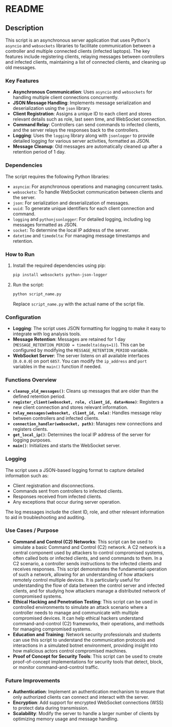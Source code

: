 # README

## Description

This script is an asynchronous server application that uses Python's `asyncio` and `websockets` libraries to facilitate communication between a controller and multiple connected clients (infected laptops). The key features include registering clients, relaying messages between controllers and infected clients, maintaining a list of connected clients, and cleaning up old messages.

### Key Features

- **Asynchronous Communication**: Uses `asyncio` and `websockets` for handling multiple client connections concurrently.
- **JSON Message Handling**: Implements message serialization and deserialization using the `json` library.
- **Client Registration**: Assigns a unique ID to each client and stores relevant details such as role, last seen time, and WebSocket connection.
- **Command Relay**: Controllers can send commands to infected clients, and the server relays the responses back to the controllers.
- **Logging**: Uses the `logging` library along with `jsonlogger` to provide detailed logging for various server activities, formatted as JSON.
- **Message Cleanup**: Old messages are automatically cleaned up after a retention period of 1 day.

### Dependencies

The script requires the following Python libraries:

- `asyncio`: For asynchronous operations and managing concurrent tasks.
- `websockets`: To handle WebSocket communication between clients and the server.
- `json`: For serialization and deserialization of messages.
- `uuid`: To generate unique identifiers for each client connection and command.
- `logging` and `pythonjsonlogger`: For detailed logging, including log messages formatted as JSON.
- `socket`: To determine the local IP address of the server.
- `datetime` and `timedelta`: For managing message timestamps and retention.

### How to Run

1. Install the required dependencies using pip:

   ```sh
   pip install websockets python-json-logger
   ```

2. Run the script:

   ```sh
   python script_name.py
   ```

   Replace `script_name.py` with the actual name of the script file.

### Configuration

- **Logging**: The script uses JSON formatting for logging to make it easy to integrate with log analysis tools.
- **Message Retention**: Messages are retained for 1 day (`MESSAGE_RETENTION_PERIOD = timedelta(days=1)`). This can be configured by modifying the `MESSAGE_RETENTION_PERIOD` variable.
- **WebSocket Server**: The server listens on all available interfaces (`0.0.0.0`) on port `6857`. You can modify the `ip_address` and `port` variables in the `main()` function if needed.

### Functions Overview

- **`cleanup_old_messages()`**: Cleans up messages that are older than the defined retention period.
- **`register_client(websocket, role, client_id, data=None)`**: Registers a new client connection and stores relevant information.
- **`relay_messages(websocket, client_id, role)`**: Handles message relay between controllers and infected clients.
- **`connection_handler(websocket, path)`**: Manages new connections and registers clients.
- **`get_local_ip()`**: Determines the local IP address of the server for logging purposes.
- **`main()`**: Initializes and starts the WebSocket server.

### Logging

The script uses a JSON-based logging format to capture detailed information such as:

- Client registration and disconnections.
- Commands sent from controllers to infected clients.
- Responses received from infected clients.
- Any exceptions that occur during server operation.

The log messages include the client ID, role, and other relevant information to aid in troubleshooting and auditing.

### Use Cases / Purpose

- **Command and Control (C2) Networks**: This script can be used to simulate a basic Command and Control (C2) network. A C2 network is a central component used by attackers to control compromised systems, often called bots or infected clients, and send commands to them. In a C2 scenario, a controller sends instructions to the infected clients and receives responses. This script demonstrates the fundamental operation of such a network, allowing for an understanding of how attackers remotely control multiple devices. It is particularly useful for understanding the flow of data between the control server and infected clients, and for studying how attackers manage a distributed network of compromised systems.
- **Ethical Hacking and Penetration Testing**: This script can be used in controlled environments to simulate an attack scenario where a controller needs to manage and communicate with multiple compromised devices. It can help ethical hackers understand command-and-control (C2) frameworks, their operations, and methods for managing compromised systems.
- **Education and Training**: Network security professionals and students can use this script to understand the communication protocols and interactions in a simulated botnet environment, providing insight into how malicious actors control compromised machines.
- **Proof of Concept for Security Tools**: This script can be used to create proof-of-concept implementations for security tools that detect, block, or monitor command-and-control traffic.

### Future Improvements

- **Authentication**: Implement an authentication mechanism to ensure that only authorized clients can connect and interact with the server.
- **Encryption**: Add support for encrypted WebSocket connections (WSS) to protect data during transmission.
- **Scalability**: Modify the server to handle a larger number of clients by optimizing memory usage and message handling.

